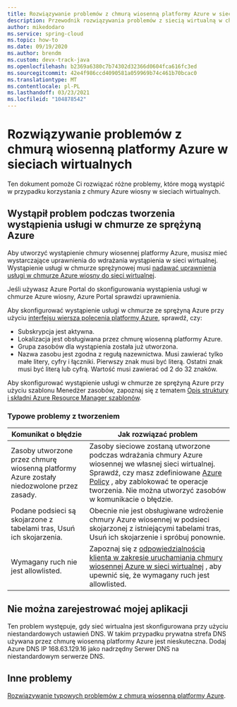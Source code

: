 ```yaml
---
title: Rozwiązywanie problemów z chmurą wiosenną platformy Azure w sieci wirtualnej
description: Przewodnik rozwiązywania problemów z siecią wirtualną w chmurze ze sprężyną Azure.
author: mikedodaro
ms.service: spring-cloud
ms.topic: how-to
ms.date: 09/19/2020
ms.author: brendm
ms.custom: devx-track-java
ms.openlocfilehash: b2369a6380c7b74302d32366d0604fca616fc3ed
ms.sourcegitcommit: 42e4f986ccd4090581a059969b74c461b70bcac0
ms.translationtype: MT
ms.contentlocale: pl-PL
ms.lasthandoff: 03/23/2021
ms.locfileid: "104878542"
---
```

# <a name="troubleshooting-azure-spring-cloud-in-virtual-networks"></a>Rozwiązywanie problemów z chmurą wiosenną platformy Azure w sieciach wirtualnych

Ten dokument pomoże Ci rozwiązać różne problemy, które mogą wystąpić w przypadku korzystania z chmury Azure wiosny w sieciach wirtualnych.

## <a name="i-encountered-a-problem-with-creating-an-azure-spring-cloud-service-instance"></a>Wystąpił problem podczas tworzenia wystąpienia usługi w chmurze ze sprężyną Azure

Aby utworzyć wystąpienie chmury wiosennej platformy Azure, musisz mieć wystarczające uprawnienia do wdrażania wystąpienia w sieci wirtualnej.  Wystąpienie usługi w chmurze sprężynowej musi [nadawać uprawnienia usługi w chmurze Azure wiosny do sieci wirtualnej](spring-cloud-tutorial-deploy-in-azure-virtual-network.md#grant-service-permission-to-the-virtual-network).

Jeśli używasz Azure Portal do skonfigurowania wystąpienia usługi w chmurze Azure wiosny, Azure Portal sprawdzi uprawnienia.

Aby skonfigurować wystąpienie usługi w chmurze ze sprężyną Azure przy użyciu [interfejsu wiersza polecenia platformy Azure](/cli/azure/get-started-with-azure-cli), sprawdź, czy:

- Subskrypcja jest aktywna.
- Lokalizacja jest obsługiwana przez chmurę wiosenną platformy Azure.
- Grupa zasobów dla wystąpienia została już utworzona.
- Nazwa zasobu jest zgodna z regułą nazewnictwa. Musi zawierać tylko małe litery, cyfry i łączniki. Pierwszy znak musi być literą. Ostatni znak musi być literą lub cyfrą. Wartość musi zawierać od 2 do 32 znaków.

Aby skonfigurować wystąpienie usługi w chmurze ze sprężyną Azure przy użyciu szablonu Menedżer zasobów, zapoznaj się z tematem [Opis struktury i składni Azure Resource Manager szablonów](../azure-resource-manager/templates/template-syntax.md).

### <a name="common-creation-issues"></a>Typowe problemy z tworzeniem

| Komunikat o błędzie | Jak rozwiązać problem |
|------|------|
| Zasoby utworzone przez chmurę wiosenną platformy Azure zostały niedozwolone przez zasady. | Zasoby sieciowe zostaną utworzone podczas wdrażania chmury Azure wiosennej we własnej sieci wirtualnej. Sprawdź, czy masz zdefiniowane [Azure Policy](../governance/policy/overview.md) , aby zablokować te operacje tworzenia. Nie można utworzyć zasobów w komunikacie o błędzie. |
| Podane podsieci są skojarzone z tabelami tras, Usuń ich skojarzenia. | Obecnie nie jest obsługiwane wdrożenie chmury Azure wiosennej w podsieci skojarzonej z istniejącymi tabelami tras, Usuń ich skojarzenie i spróbuj ponownie. |
| Wymagany ruch nie jest allowlisted. | Zapoznaj się z [odpowiedzialnością klienta w zakresie uruchamiania chmury wiosennej Azure w sieci wirtualnej](spring-cloud-vnet-customer-responsibilities.md) , aby upewnić się, że wymagany ruch jest allowlisted. |

## <a name="my-application-cant-be-registered"></a>Nie można zarejestrować mojej aplikacji

Ten problem występuje, gdy sieć wirtualna jest skonfigurowana przy użyciu niestandardowych ustawień DNS. W takim przypadku prywatna strefa DNS używana przez chmurę wiosenną platformy Azure jest nieskuteczna. Dodaj Azure DNS IP 168.63.129.16 jako nadrzędny Serwer DNS na niestandardowym serwerze DNS.

## <a name="other-issues"></a>Inne problemy

[Rozwiązywanie typowych problemów z chmurą wiosenną platformy Azure](./spring-cloud-troubleshoot.md).